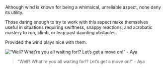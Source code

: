 Although wind is known for being a whimsical, unreliable aspect, none deny its utility.

Those daring enough to try to work with this aspect make themselves useful in situations requiring swiftness, snappy reactions, and acrobatic mastery to run, climb, or leap past daunting obstacles.

Provided the wind plays nice with them.

![“Well? What’re you all waiting for!? Let’s get a move on!” - Aya](https://prod-files-secure.s3.us-west-2.amazonaws.com/d72efbe5-1f3f-4290-88bf-1e0a372fe67f/815e9598-8a18-41b2-be99-ffef651705d9/aya.webp)

> “Well? What’re you all waiting for!? Let’s get a move on!” - Aya
